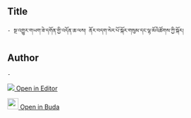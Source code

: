 ## Title
	- སྔ་འགྱུར་གཡག་ཟེ་དགོན་གྱི་འདོན་ཆ་ལས། ནོར་བདག་སེར་པོ་སྐོར་གསུམ་དང་ལྷ་མོའིཚོགས་ཀྱི་སྐོར།

## Author
	- 



[<img src="https://img.icons8.com/color/25/000000/edit-property.png"> Open in Editor](http://editor.openpecha.org/P000753)

[<img width="25" src="https://library.bdrc.io/icons/BUDA-small.svg"> Open in Buda](https://library.bdrc.io/show/bdr:IE0OPP000753)
